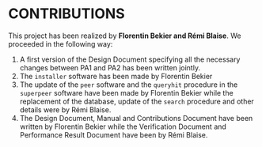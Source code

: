 # CONTRIBUTIONS

This project has been realized by **Florentin Bekier and Rémi Blaise**. We proceeded in the following way:

1) A first version of the Design Document specifying all the necessary changes between PA1 and PA2 has been written jointly.
2) The `installer` software has been made by Florentin Bekier
3) The update of the `peer` software and the `queryhit` procedure in the `superpeer` software have been made by Florentin Bekier while the replacement of the database, update of the `search` procedure and other details were by Rémi Blaise.
3) The Design Document, Manual and Contributions Document have been written by Florentin Bekier while the Verification Document and Performance Result Document have been by Rémi Blaise.
